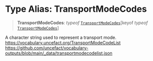 # Type Alias: TransportModeCodes

> **TransportModeCodes**: *typeof* [`TransportModeCodes`](../variables/TransportModeCodes.md)\[keyof *typeof* [`TransportModeCodes`](../variables/TransportModeCodes.md)\]

A character string used to represent a transport mode.
https://vocabulary.uncefact.org/TransportModeCodeList
https://github.com/uncefact/vocabulary-outputs/blob/main/_data/transportmodecodelist.json
